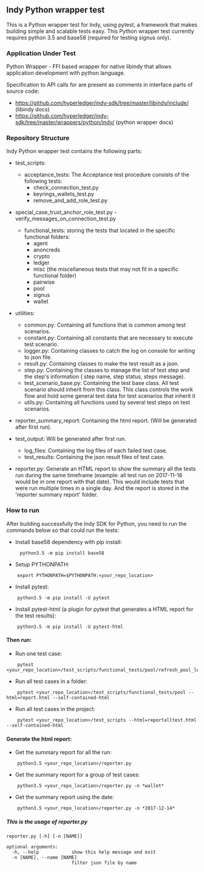 ## Indy Python wrapper test

This is a Python wrapper test for Indy, using pytest, a framework that makes building simple and scalable tests easy.
This Python wrapper test currently requires python 3.5 and base58 (required for testing signus only).

### Application Under Test
Python Wrapper - FFI based wrapper for native libindy that allows application development with python language.

Specification to API calls for are present as comments in interface parts of source code:
* https://github.com/hyperledger/indy-sdk/tree/master/libindy/include/ (libindy docs)
* https://github.com/hyperledger/indy-sdk/tree/master/wrappers/python/indy/ (python wrapper docs)

### Repository Structure
Indy Python wrapper test contains the following parts:
 
- test_scripts:
     - acceptance_tests: The Acceptance test procedure consists of the following tests:
          - check_connection_test.py
          - keyrings_wallets_test.py 
          - remove_and_add_role_test.py 

- special_case_trust_anchor_role_test.py 
          - verify_messages_on_connection_test.py
     - functional_tests: storing the tests that located in the specific functional folders:
          - agent
          - anoncreds
          - crypto
          - ledger
          - misc (the miscellaneous tests that may not fit in a specific functional folder)
          - pairwise
          - pool
          - signus
          - wallet
           
- utilities:
     - common.py: Containing all functions that is common among test scenarios.
     - constant.py: Containing all constants that are necessary to execute test scenario.
     - logger.py: Containing classes to catch the log on console for writing to json file.
     - result.py: Containing classes to make the test result as a json.
     - step.py: Containing the classes to manage the list of test step and the step's information ( step name, step status, steps message).
     - test_scenario_base.py: Containing the test base class. All test scenario should inherit from this class. This class controls the work flow and hold some general test data for test scenarios that inherit it
     - utils.py: Containing all functions used by several test steps on test scenarios.

- reporter_summary_report: Containing the html report. (Will be generated after first run).
- test_output:  Will be generated after first run.
     - log_files: Containing the log files of each failed test case.
     - test_results: Containing the json result files of test case.

- reporter.py: Generate an HTML report to show the summary all the tests run during the same timeframe (example: all test run on 2017-11-16 would be in one report with that date). This would include tests that were run multiple times in a single day. And the report is stored in the 'reporter summary report' folder.

### How to run

After building successfully the Indy SDK for Python, you need to run the commands below so that could run the tests:

- Install base58 dependency with pip install: 
```
     python3.5 -m pip install base58
```
- Setup PYTHONPATH: 
```
    export PYTHONPATH=$PYTHONPATH:<your_repo_location>
```
- Install pytest:
```
    python3.5 -m pip install -U pytest
```
- Install pytest-html (a plugin for pytest that generates a HTML report for the test results):
```
    python3.5 -m pip install -U pytest-html
```

#### Then run:
- Run one test case:
```
    pytest <your_repo_location>/test_scripts/functional_tests/pool/refresh_pool_ledger_works_with_valid_data_test.py
```
- Run all test cases in a folder:
```
    pytest <your_repo_location>/test_scripts/functional_tests/pool --html=report.html --self-contained-html
```
- Run all test cases in the project:
``` 
    pytest <your_repo_location>/test_scripts --html=reportalltest.html --self-contained-html
```

#### Generate the html report:
- Get the summary report for all the run:
```
    python3.5 <your_repo_location>/reporter.py
```
- Get the summary report for a group of test cases:
```
    python3.5 <your_repo_location>/reporter.py -n *wallet*
```
- Get the summary report using the date:
```
    python3.5 <your_repo_location>/reporter.py -n *2017-12-14*
``` 

##### This is the usage of reporter.py	
```
reporter.py [-h] [-n [NAME]]

optional arguments:
  -h, --help            show this help message and exit
  -n [NAME], --name [NAME]
                        filter json file by name
```
